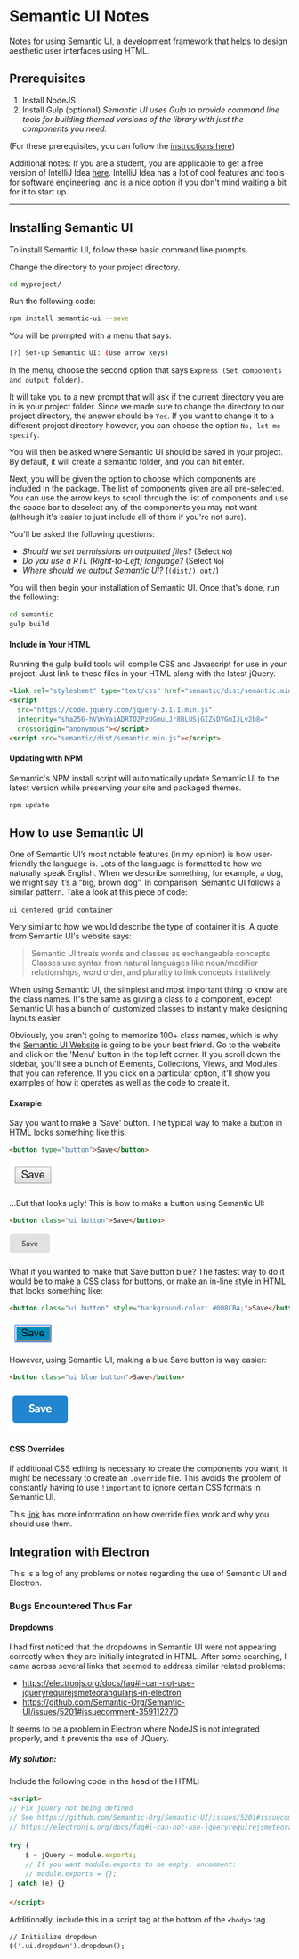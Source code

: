 # Semantic UI Notes
Notes for using Semantic UI, a development framework that helps to design aesthetic user interfaces using HTML.


## Prerequisites
1. Install NodeJS
2. Install Gulp (optional) *Semantic UI uses Gulp to provide command line tools for building themed versions of the library with just the components you need.*

(For these prerequisites, you can follow the [instructions here](https://semantic-ui.com/introduction/getting-started.html))

Additional notes: If you are a student, you are applicable to get a free version of IntelliJ Idea [here](http://courses.ics.hawaii.edu/ics314f18/morea/development-environments/experience-install-intellij-idea.html). IntelliJ Idea has a lot of cool features and tools for software engineering, and is a nice option if you don't mind waiting a bit for it to start up.
<hr>

## Installing Semantic UI
To install Semantic UI, follow these basic command line prompts. 

Change the directory to your project directory.
```bash
cd myproject/
```

Run the following code:
```bash
npm install semantic-ui --save
```

You will be prompted with a menu that says:
```bash
[?] Set-up Semantic UI: (Use arrow keys)
```
In the menu, choose the second option that says ```Express (Set components and output folder)```.

It will take you to a new prompt that will ask if the current directory you are in is your project folder. Since we made sure to change the directory to our project directory, the answer should be ```Yes```. If you want to change it to a different project directory however, you can choose the option ```No, let me specify```.

You will then be asked where Semantic UI should be saved in your project. By default, it will create a semantic folder, and you can hit enter.

Next, you will be given the option to choose which components are included in the package. The list of components given are all pre-selected. You can use the arrow keys to scroll through the list of components and use the space bar to deselect any of the components you may not want (although it's easier to just include all of them if you're not sure).

You'll be asked the following questions:
- *Should we set permissions on outputted files?* (Select ```No```)
- *Do you use a RTL (Right-to-Left) language?* (Select ```No```) 
- *Where should we output Semantic UI?* (```(dist/) out/```) 

You will then begin your installation of Semantic UI. Once that's done, run the following:
```bash
cd semantic
gulp build
```

#### Include in Your HTML
Running the gulp build tools will compile CSS and Javascript for use in your project. Just link to these files in your HTML along with the latest jQuery.
```html
<link rel="stylesheet" type="text/css" href="semantic/dist/semantic.min.css">
<script
  src="https://code.jquery.com/jquery-3.1.1.min.js"
  integrity="sha256-hVVnYaiADRTO2PzUGmuLJr8BLUSjGIZsDYGmIJLv2b8="
  crossorigin="anonymous"></script>
<script src="semantic/dist/semantic.min.js"></script>
```

#### Updating with NPM
Semantic's NPM install script will automatically update Semantic UI to the latest version while preserving your site and packaged themes.
```bash
npm update
```

## How to use Semantic UI
One of Semantic UI’s most notable features (in my opinion) is how user-friendly the language is. Lots of the language is formatted to how we naturally speak English. When we describe something, for example, a dog, we might say it’s a “big, brown dog”. In comparison, Semantic UI follows a similar pattern. Take a look at this piece of code:

```ui centered grid container```

Very similar to how we would describe the type of container it is. A quote from Semantic UI's website says:

> Semantic UI treats words and classes as exchangeable concepts.
  Classes use syntax from natural languages like noun/modifier relationships, word order, and plurality to link concepts intuitively.

When using Semantic UI, the simplest and most important thing to know are the class names. It's the same as giving a class to a component, except Semantic UI has a bunch of customized classes to instantly make designing layouts easier.

Obviously, you aren't going to memorize 100+ class names, which is why the [Semantic UI Website](https://semantic-ui.com/) is going to be your best friend. Go to the website and click on the 'Menu' button in the top left corner. If you scroll down the sidebar, you'll see a bunch of Elements, Collections, Views, and Modules that you can reference. If you click on a particular option, it'll show you examples of how it operates as well as the code to create it.

#### Example
Say you want to make a 'Save' button. The typical way to make a button in HTML looks something like this:
```HTML
<button type="button">Save</button>
```
![Picture of HTML save button](public/images/htmlSave.png)

...But that looks ugly! This is how to make a button using Semantic UI:
```HTML
<button class="ui button">Save</button>
```
![Picture of Semantic save button](public/images/semanticSave.png)

What if you wanted to make that Save button blue? The fastest way to do it would be to make a CSS class for buttons, or make an in-line style in HTML that looks something like:
```HTML
<button class="ui button" style="background-color: #008CBA;">Save</button>
```
![Picture of blue HTML save button](public/images/htmlSaveBlue.png)

However, using Semantic UI, making a blue Save button is way easier:
```HTML
<button class="ui blue button">Save</button>
```
![Picture of blue Semantic save button](public/images/semanticSaveBlue.png)

#### CSS Overrides
If additional CSS editing is necessary to create the components you want, it might be necessary to create an ```.override``` file. This avoids the problem of constantly having to use ```!important``` to ignore certain CSS formats in Semantic UI.

This [link](http://learnsemantic.com/themes/overview.html#elements-of-a-theme) has more information on how override files work and why you should use them.

## Integration with Electron
This is a log of any problems or notes regarding the use of Semantic UI and Electron.

### Bugs Encountered Thus Far
#### Dropdowns
I had first noticed that the dropdowns in Semantic UI were not appearing correctly when they are initially integrated in HTML. After some searching, I came across several links that seemed to address similar related problems:
- https://electronjs.org/docs/faq#i-can-not-use-jqueryrequirejsmeteorangularjs-in-electron
- https://github.com/Semantic-Org/Semantic-UI/issues/5201#issuecomment-359112270

It seems to be a problem in Electron where NodeJS is not integrated properly, and it prevents the use of JQuery.

##### My solution:
Include the following code in the head of the HTML:
```HTML
<script>
// Fix jQuery not being defined
// See https://github.com/Semantic-Org/Semantic-UI/issues/5201#issuecomment-359112270
// https://electronjs.org/docs/faq#i-can-not-use-jqueryrequirejsmeteorangularjs-in-electron

try {
	$ = jQuery = module.exports;
	// If you want module.exports to be empty, uncomment:
	// module.exports = {};
} catch (e) {}

</script>
```
Additionally, include this in a script tag at the bottom of the ```<body>``` tag.
```HTML
// Initialize dropdown
$('.ui.dropdown').dropdown();
```




